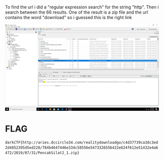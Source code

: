 To find the url i did a "regular expression search" for the string "http". Then i search between the 66 results.
One of the result is a zip file and the url contains the word "download" so i guessed this is the right link

![img/Free%20Games_0.PNG](img/Free%20Games_0.PNG)

# FLAG
`darkCTF{http://aries.dccircle34.com/realitydownloadgo/c4d37739ca3dc3ed2d4852395d5ed228/784b4647446e334c58556e5473326556422e624f612e51432e4a6472/2019/07/31/PencakSilat2_1.zip}`
